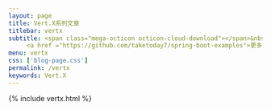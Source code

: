 ```yaml
---
layout: page
title: Vert.X系列文章
titlebar: vertx
subtitle: <span class="mega-octicon octicon-cloud-download"></span>&nbsp;&nbsp;
     <a href ="https://github.com/taketoday7/spring-boot-examples">更多Vert.X精选教程，<font color="#EB9439">点我</font>查看！</a><br/>
menu: vertx
css: ['blog-page.css']
permalink: /vertx
keywords: Vert.X
---
```


{% include vertx.html %}

